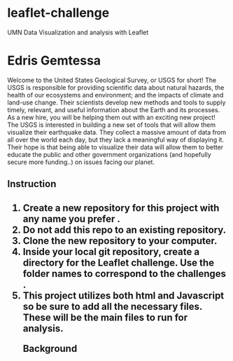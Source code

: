 <h1>leaflet-challenge</h1>
  <p>UMN Data Visualization and analysis with Leaflet</p>
<h1>Edris Gemtessa</h1>
<p>Welcome to the United States Geological Survey, or USGS for short! The USGS is responsible for providing scientific data about natural hazards, the health of our ecosystems and environment; and the impacts of climate and land-use change. Their scientists develop new methods and tools to supply timely, relevant, and useful information about the Earth and its processes. As a new hire, you will be helping them out with an exciting new project!
The USGS is interested in building a new set of tools that will allow them visualize their earthquake data. They collect a massive amount of data from all over the world each day, but they lack a meaningful way of displaying it. Their hope is that being able to visualize their data will allow them to better educate the public and other government organizations (and hopefully secure more funding..) on issues facing our planet.</P>

<h2>Instruction<h2>


<ol>
  <li>Create a new repository for this project with any name you prefer .</li> 
  <li>Do not add this repo to an existing repository.</li>


<li>Clone the new repository to your computer.</li>


<li>Inside your local git repository, create a directory for the Leaflet challenge. Use the folder names to correspond to the challenges .</li>


<li>This project utilizes both html and Javascript so be sure to add all the necessary files. These will be the main files to run for analysis.</li>




Background
